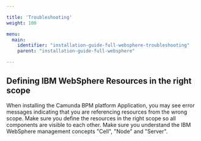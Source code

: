 ```yaml
---

title: 'Troubleshooting'
weight: 100

menu:
  main:
    identifier: "installation-guide-full-websphere-troubleshooting"
    parent: "installation-guide-full-websphere"

---
```


## Defining IBM WebSphere Resources in the right scope

When installing the Camunda BPM platform Application, you may see error messages indicating that you are referencing resources from the wrong scope. Make sure you define the resources in the right scope so all components are visible to each other. Make sure you understand the IBM WebSphere management concepts "Cell", "Node" and "Server".
